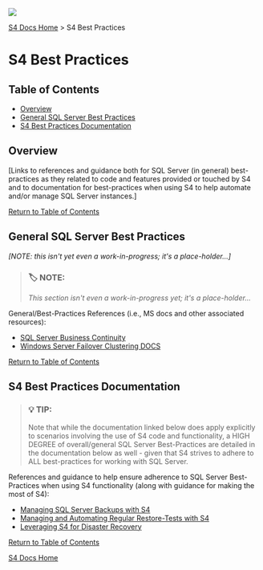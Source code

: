 ![](https://assets.overachiever.net/s4/images/s4_main_logo.png)

[S4 Docs Home](/readme.md) > S4 Best Practices

# S4 Best Practices

## Table of Contents
- [Overview](#section-name-here)
- [General SQL Server Best Practices](#general-sql-server-best-practices)
- [S4 Best Practices Documentation](#s4-best-practices-documentation)

## Overview
[Links to references and guidance both for SQL Server (in general) best-practices as they related to code and features provided or touched by S4 and to documentation for best-practices when using S4 to help automate and/or manage SQL Server instances.]

[Return to Table of Contents](#table-of-contents)

## General SQL Server Best Practices
*[NOTE: this isn't yet even a work-in-progress; it's a place-holder...]*
> ### :label: **NOTE:** 
> *This section isn't even a work-in-progress yet; it's a place-holder...*

General/Best-Practices References (i.e., MS docs and other associated resources): 

- [SQL Server Business Continuity](https://docs.microsoft.com/en-us/sql/database-engine/sql-server-business-continuity-dr?view=sql-server-2017)
- [Windows Server Failover Clustering DOCS](https://docs.microsoft.com/en-us/windows-server/failover-clustering/failover-clustering-overview)


[Return to Table of Contents](#table-of-contents)

## S4 Best Practices Documentation

> ### :bulb: **TIP:**
>  Note that while the documentation linked below does apply explicitly to scenarios involving the use of S4 code and functionality, a HIGH DEGREE of overall/general SQL Server Best-Practices are detailed in the documentation below as well - given that S4 strives to adhere to ALL best-practices for working with SQL Server.

References and guidance to help ensure adherence to SQL Server Best-Practices when using S4 functionality (along with guidance for making the most of S4):

- [Managing SQL Server Backups with S4](/documentation/best-practices/backups.md)
- [Managing and Automating Regular Restore-Tests with S4](/documentation/best-practices/restores.md)
- [Leveraging S4 for Disaster Recovery](/documentation/best-practices/disaster_recovery.md)

<section style="visibility:hidden; display:none;">

- [Managing SQL Server Agent Jobs with S4](/documentation/best-practices/jobs.md)

</section>

<section style="visibility:hidden; display:none;">

## S4 Worst Practices 

[Place-Holder for "don't do this" type of documentation/details for common stumbling-blocks and 'mistakes' that people might otherwise be tempted to make... ]

</section>

[Return to Table of Contents](#table-of-contents)

[S4 Docs Home](/readme.md)